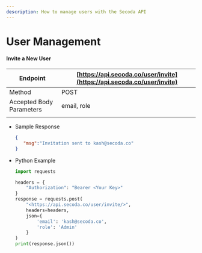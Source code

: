 ```yaml
---
description: How to manage users with the Secoda API
---
```


# User Management

#### Invite a New User

| Endpoint                 | [https://api.secoda.co/user/invite](https://api.secoda.co/user/invite) |
| ------------------------ | ---------------------------------------------------------------------- |
| Method                   | POST                                                                   |
| Accepted Body Parameters | email, role                                                            |
|                          |                                                                        |

*   Sample Response

    ```json
    {
       "msg":"Invitation sent to kash@secoda.co"
    }
    ```
*   Python Example

    ```python
    import requests

    headers = {
        "Authorization": "Bearer <Your Key>"
    }
    response = requests.post(
    	"<https://api.secoda.co/user/invite/>",
    	headers=headers,
    	json={
    		'email': 'kash@secoda.co',
    		'role': 'Admin'
    	}
    )
    print(response.json())
    ```

